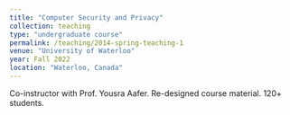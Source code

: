 ```yaml
---
title: "Computer Security and Privacy"
collection: teaching
type: "undergraduate course"
permalink: /teaching/2014-spring-teaching-1
venue: "University of Waterloo"
year: Fall 2022
location: "Waterloo, Canada"
---
```


Co-instructor with Prof. Yousra Aafer.
Re-designed course material.
120+ students.